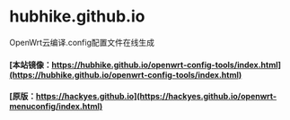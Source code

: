# hubhike.github.io
OpenWrt云编译.config配置文件在线生成
#### [本站镜像：https://hubhike.github.io/openwrt-config-tools/index.html](https://hubhike.github.io/openwrt-config-tools/index.html)
#### [原版：https://hackyes.github.io](https://hackyes.github.io/openwrt-menuconfig/index.html)
